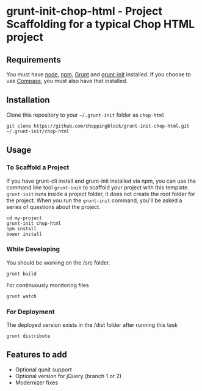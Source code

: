 # grunt-init-chop-html - Project Scaffolding for a typical Chop HTML project

## Requirements

You must have [node](http://nodejs.org), [npm](https://npmjs.org), [Grunt](http://gruntjs.com/) and [grunt-init](http://gruntjs.com/project-scaffolding) installed. If you choose to use [Compass](http://compass-style.org), you must also have that installed.

## Installation

Clone this repository to your `~/.grunt-init` folder as `chop-html`

```
git clone https://github.com/choppingblock/grunt-init-chop-html.git ~/.grunt-init/chop-html
```

## Usage

### To Scaffold a Project

If you have grunt-cli install and grunt-init installed via npm, you can use the command line tool `grunt-init` to scaffold your project with this template. `grunt-init` runs inside a project folder, it does not create the root folder for the project. When you run the `grunt-init` command, you'll be asked a series of questions about the project.

```
cd my-project
grunt-init chop-html
npm install
bower install
```

### While Developing

You should be working on the /src folder. 

```
grunt build
```

For continuously monitoring files

```
grunt watch
```

### For Deployment

The deployed version exists in the /dist folder after running this task

```
grunt distribute
```

## Features to add
* Optional qunit support
* Optional version for jQuery (branch 1 or 2)
* Modernizer fixes



